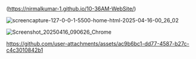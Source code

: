 (https://nirmalkumar-1.github.io/10-36AM-WebSite/)

![screencapture-127-0-0-1-5500-home-html-2025-04-16-00_26_02](https://github.com/user-attachments/assets/af5fd9fe-1992-4997-949c-8d379ec1614a)

![Screenshot_20250416_090626_Chrome](https://github.com/user-attachments/assets/c168d99f-37d4-4462-841c-8664811cc798)

https://github.com/user-attachments/assets/ac9b6bc1-dd77-4587-b27c-c4c3010842b1

